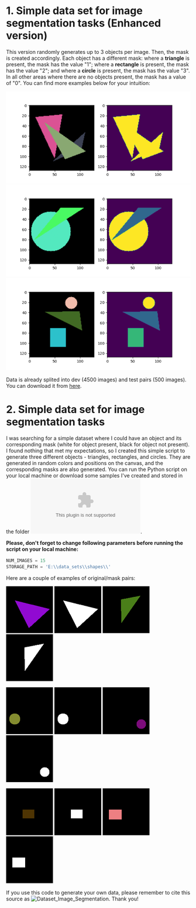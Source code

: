 # 1. Simple data set for image segmentation tasks (**Enhanced version**)

This version randomly generates up to 3 objects per image. Then, the mask is created accordingly. Each object has a different mask: where a **triangle** is present, the mask has the value "1"; where a **rectangle** is present, the mask has the value "2"; and where a **circle** is present, the mask has the value "3". In all other areas where there are no objects present, the mask has a value of "0". You can find more examples below for your intuition:

![sample_1](samples/Figure_1.png)
![sample_2](samples/Figure_2.png)
![sample_3](samples/Figure_3.png)

Data is already splited into dev (4500 images) and test pairs (500 images). You can download it from [here](data_set_v2/data_set_v2.zip).

# 2. Simple data set for image segmentation tasks

I was searching for a simple dataset where I could have an object and its corresponding mask (white for object present, black for object not present). I found nothing that met my expectations, so I created this simple script to generate three different objects - triangles, rectangles, and circles. They are generated in random colors and positions on the canvas, and the corresponding masks are also generated. You can run the Python script on your local machine or download some samples I've created and stored in the folder ![here](data_set_v1/data_set_v1.zip).

**Please, don't forget to change following parameters before running the script on your local machine:**

```python
NUM_IMAGES = 15
STORAGE_PATH = 'E:\\data_sets\\shapes\\'
```
Here are a couple of examples of original/mask pairs:

![triangle_original1](samples/triangle_image_0.png) ![triangle_mask1](samples/triangle_mask_0.png)
![triangle_original2](samples/triangle_image_1.png) ![triangle_mask2](samples/triangle_mask_1.png)

![circle_original1](samples/circle_image_0.png) ![circle_mask1](samples/circle_mask_0.png)
![circle_original2](samples/circle_image_1.png) ![circle_mask2](samples/circle_mask_1.png)

![rectangle_original1](samples/rectangle_image_0.png) ![rectangle_mask1](samples/rectangle_mask_0.png)
![rectangle_original2](samples/rectangle_image_1.png) ![rectangle_mask2](samples/rectangle_mask_1.png)

If you use this code to generate your own data, please remember to cite this source as ![Dataset_Image_Segmentation](https://github.com/zbj3ji/Dataset_Image_Segmentation). Thank you!
